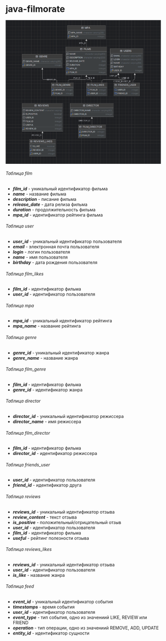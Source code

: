 # java-filmorate

![img_1.png](img_1.png)

###### Таблица film
- ***film_id*** - уникальный идентификатор фильма  
- ***name*** - название фильма  
- ***description*** - писание фильма  
- ***release_date*** - дата релиза фильма  
- ***duration*** - продолжительность фильма  
- ***mpa_id*** - идентификатор рейтинга фильма  

###### Таблица user
- ***user_id*** - уникальный идентификатор пользователя  
- ***email*** - электронная почта пользователя  
- ***login*** - логин пользователя  
- ***name*** - имя  пользователя  
- ***birthday*** - дата рождения пользователя   

###### Таблица film_likes
- ***film_id*** - идентификатор фильма  
- ***user_id*** - идентификатор пользователя   

###### Таблица mpa
- ***mpa_id*** - уникальный идентификатор рейтинга  
- ***mpa_name*** - название рейтинга  

###### Таблица genre
- ***genre_id*** - уникальный идентификатор жанра  
- ***genre_name*** - название жанра  

###### Таблица film_genre
- ***film_id*** - идентификатор фильма
- ***genre_id*** - идентификатор жанра

###### Таблица director
- ***director_id*** - уникальный идентификатор режиссера
- ***director_name*** - имя режиссера

###### Таблица film_director
- ***film_id*** - идентификатор фильма
- ***director_id*** - идентификатор режиссера

###### Таблица friends_user
- ***user_id*** - идентификатор пользователя
- ***friend_id*** - идентификатор друга

###### Таблица reviews
- ***reviews_id*** - уникальный идентификатор отзыва
- ***review_content*** - текст отзыва
- ***is_positive*** - положительный/отрицательный отзыв
- ***user_id*** - идентификатор пользователя
- ***film_id*** - идентификатор фильма 
- ***useful*** - рейтинг полезности отзыва 

###### Таблица reviews_likes
- ***reviews_id*** - уникальный идентификатор отзыва
- ***user_id*** - идентификатор пользователя
- ***is_like*** - название жанра

###### Таблица feed
- ***event_id*** - уникальный идентификатор события
- ***timestamps*** - время события
- ***user_id*** - идентификатор пользователя
- ***event_type*** - тип события, одно из значениий LIKE, REVIEW или FRIEND
- ***operation*** - тип операции, одно из значениий REMOVE, ADD, UPDATE
- ***entity_id*** - идентификатор сущности